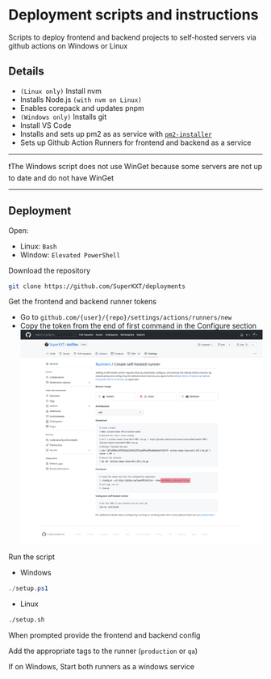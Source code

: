 # Deployment scripts and instructions

Scripts to deploy frontend and backend projects to self-hosted servers via github actions on Windows or Linux

## Details

- `(Linux only)` Install nvm
- Installs Node.js `(with nvm on Linux)`
- Enables corepack and updates pnpm
- `(Windows only)` Installs git
- Install VS Code
- Installs and sets up pm2 as as service with [`pm2-installer`](https://github.com/jessety/pm2-installer)
- Sets up Github Action Runners for frontend and backend as a service

---

❗️The Windows script does not use WinGet because some servers are not up to date and do not have WinGet

---

## Deployment

Open:

- Linux: `Bash`
- Window: `Elevated PowerShell`

Download the repository

```bash
git clone https://github.com/SuperKXT/deployments
```

Get the frontend and backend runner tokens

- Go to `github.com/{user}/{repo}/settings/actions/runners/new`
- Copy the token from the end of first command in the Configure section ![image](./images/token.png)

Run the script

- Windows

```powershell
./setup.ps1
```

- Linux

```bash
./setup.sh
```

When prompted provide the frontend and backend config

Add the appropriate tags to the runner (`production` or `qa`)

If on Windows, Start both runners as a windows service
